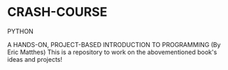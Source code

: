 # CRASH-COURSE
PYTHON

A HANDS-ON, PROJECT-BASED INTRODUCTION TO PROGRAMMING (By Eric Matthes)
This is a repository to work on the abovementioned book's ideas and projects!
